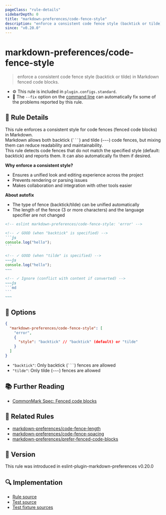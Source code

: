 ```yaml
---
pageClass: "rule-details"
sidebarDepth: 0
title: "markdown-preferences/code-fence-style"
description: "enforce a consistent code fence style (backtick or tilde) in Markdown fenced code blocks."
since: "v0.20.0"
---
```


# markdown-preferences/code-fence-style

> enforce a consistent code fence style (backtick or tilde) in Markdown fenced code blocks.

- ⚙️ This rule is included in `plugin.configs.standard`.
- 🔧 The `--fix` option on the [command line](https://eslint.org/docs/user-guide/command-line-interface#fixing-problems) can automatically fix some of the problems reported by this rule.

## 📖 Rule Details

This rule enforces a consistent style for code fences (fenced code blocks) in Markdown.\
Markdown allows both backtick (` ``` `) and tilde (`~~~`) code fences, but mixing them can reduce readability and maintainability.\
This rule detects code fences that do not match the specified style (default: backtick) and reports them. It can also automatically fix them if desired.

**Why enforce a consistent style?**

- Ensures a unified look and editing experience across the project
- Prevents rendering or parsing issues
- Makes collaboration and integration with other tools easier

**About autofix**

- The type of fence (backtick/tilde) can be unified automatically
- The length of the fence (3 or more characters) and the language specifier are not changed

<!-- prettier-ignore-start -->

<!-- eslint-skip -->

````md
<!-- eslint markdown-preferences/code-fence-style: 'error' -->

<!-- ✓ GOOD (when "backtick" is specified) -->
```js
console.log("hello");
```

<!-- ✓ GOOD (when "tilde" is specified) -->
~~~js
console.log("hello");
~~~

<!-- ✓ Ignore (conflict with content if converted) -->
~~~js
```md
```
~~~
````

<!-- prettier-ignore-end -->

## 🔧 Options

```json
{
  "markdown-preferences/code-fence-style": [
    "error",
    {
      "style": "backtick" // "backtick" (default) or "tilde"
    }
  ]
}
```

- `"backtick"`: Only backtick (` ``` `) fences are allowed
- `"tilde"`: Only tilde (`~~~`) fences are allowed

## 📚 Further Reading

- [CommonMark Spec: Fenced code blocks](https://spec.commonmark.org/0.31.2/#fenced-code-blocks)

## 👫 Related Rules

- [markdown-preferences/code-fence-length](./code-fence-length.md)
- [markdown-preferences/code-fence-spacing](./code-fence-spacing.md)
- [markdown-preferences/prefer-fenced-code-blocks](./prefer-fenced-code-blocks.md)

## 🚀 Version

This rule was introduced in eslint-plugin-markdown-preferences v0.20.0

## 🔍 Implementation

- [Rule source](https://github.com/ota-meshi/eslint-plugin-markdown-preferences/blob/main/src/rules/code-fence-style.ts)
- [Test source](https://github.com/ota-meshi/eslint-plugin-markdown-preferences/blob/main/tests/src/rules/code-fence-style.ts)
- [Test fixture sources](https://github.com/ota-meshi/eslint-plugin-markdown-preferences/tree/main/tests/fixtures/rules/code-fence-style)
